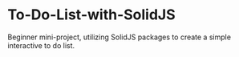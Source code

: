 # To-Do-List-with-SolidJS
Beginner mini-project, utilizing SolidJS packages to create a simple interactive to do list.
